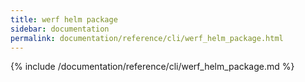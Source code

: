 ```yaml
---
title: werf helm package
sidebar: documentation
permalink: documentation/reference/cli/werf_helm_package.html
---
```


{% include /documentation/reference/cli/werf_helm_package.md %}
